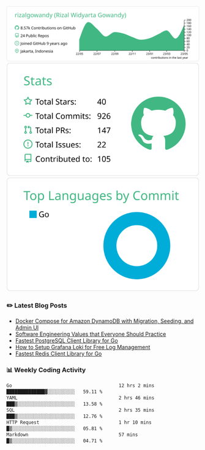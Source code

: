 ![profile-details](profile-summary-card-output/vue/0-profile-details.svg)
![stats](profile-summary-card-output/vue/3-stats.svg)
![most-commit-language](profile-summary-card-output/vue/2-most-commit-language.svg)

### :pencil2: Latest Blog Posts
<!-- BLOG-POST-LIST:START -->
- [Docker Compose for Amazon DynamoDB with Migration, Seeding, and Admin UI](https://medium.com/geekculture/docker-compose-for-amazon-dynamodb-with-migration-seeding-and-admin-ui-db11a348cc6a?source=rss-5763b0f1aba6------2)
- [Software Engineering Values that Everyone Should Practice](https://levelup.gitconnected.com/software-engineering-values-that-everyone-should-practice-c980d00cd103?source=rss-5763b0f1aba6------2)
- [Fastest PostgreSQL Client Library for Go](https://levelup.gitconnected.com/fastest-postgresql-client-library-for-go-579fa97909fb?source=rss-5763b0f1aba6------2)
- [How to Setup Grafana Loki for Free Log Management](https://levelup.gitconnected.com/how-to-setup-grafana-loki-for-free-log-management-ceb60558503c?source=rss-5763b0f1aba6------2)
- [Fastest Redis Client Library for Go](https://levelup.gitconnected.com/fastest-redis-client-library-for-go-7993f618f5ab?source=rss-5763b0f1aba6------2)
<!-- BLOG-POST-LIST:END -->

### 📊 Weekly Coding Activity
<!--START_SECTION:waka-->

```text
Go                                       12 hrs 2 mins   ██████████████▓░░░░░░░░░░   59.11 %
YAML                                     2 hrs 46 mins   ███▒░░░░░░░░░░░░░░░░░░░░░   13.58 %
SQL                                      2 hrs 35 mins   ███▒░░░░░░░░░░░░░░░░░░░░░   12.76 %
HTTP Request                             1 hr 10 mins    █▒░░░░░░░░░░░░░░░░░░░░░░░   05.81 %
Markdown                                 57 mins         █▒░░░░░░░░░░░░░░░░░░░░░░░   04.71 %
```

<!--END_SECTION:waka-->
